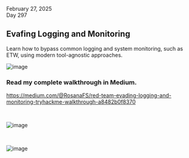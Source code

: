 February 27, 2025<br>
Day 297<br>

<h2>Evafing Logging and Monitoring</h2>
<p>Learn how to bypass common logging and system monitoring, such as ETW, using modern tool-agnostic approaches.</p>

![image](https://github.com/user-attachments/assets/e3bfe8a3-0dca-4f42-8676-9b1227cbcd73)

<h3>Read my complete walkthrough in Medium.</h3>

https://medium.com/@RosanaFS/red-team-evading-logging-and-monitoring-tryhackme-walkthrough-a8482b0f8370

<br>

![image](https://github.com/user-attachments/assets/1e17d98d-6754-47fb-9912-07eb00a720c1)

<br>

![image](https://github.com/user-attachments/assets/ab3289a5-b704-46f0-b2b1-2e7a8fdb5a18)
